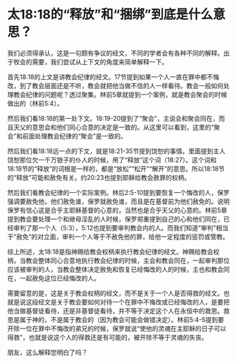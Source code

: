 # 太18:18的“释放”和“捆绑”到底是什么意思？



<p>我们必须得承认，这是一句颇有争议的经文，不同的学者会有各种不同的解释。出于牧会的需要，我们尝试从上下文的角度来简单解释一下。</p>

<p>首先18:18的上文是讲教会纪律的经文。17节提到如果一个人一直在罪中都不悔改，到了教会层面还是不听，教会就把他当做不信的人一样看待。教会一般如何处理教会纪律的问题呢？透过聚集。林前5章就提到一个案例，就是教会聚会的时候做出的（林前5:4）。</p>

<p>然后我们看18:18的第一处下文。18:19-20提到了“聚会”，主说会和聚会同在，而且天父的意思会和他们同心合意的决定是一致的。从这里可以看到，这里的“聚会”和前面处理教会纪律的“聚会”是一致的。</p>

<p>然后我们看18:18远一点的下文，就是18:21-35节提到饶恕的事情。里面提到主人饶恕那位欠一千万银子的仆人的时候，用了“释放”这个词（18:27）。这个词和18:18节的“释放”的词根是一样的，都是“放松”“松开”“解开”的意思。所以18:18节的“释放”可能和赦免有关。约20:23也提到耶稣给教会赦罪的权柄。</p>

<p>然后我们看教会纪律的一个实际案例。林后2:5-10提到要恢复一个悔改的人，保罗强调要赦免他，他们赦免谁，保罗就赦免谁，而且是在基督前为他们赦免的。说明保罗有信心这是合乎主耶稣基督的心意的，当然也是合乎天父的心意的。林前5章提到教会要处理一个和继母淫乱的人时候，保罗郑重提到自己的心和他们同在，已经审判了那一个人（5:3），5:12也提到要审判教会内的人。而我们知道“审判”相当于“赦免”的对立面，审判一个人等于不赦免他的罪，给他一定程度的惩罚或管教。</p>

<p>综上所述，太18:18是指神赐给教会权柄来执行教会纪律的经文。神赐给教会权柄，当教会整体同心合意地执行教会纪律的时候，主会和教会同在，一起审判那位应该被审判的人，当教会整体决定赦免和恢复已经悔改的人的时候，主也和教会同在，一起赦免这位已经悔改的人。</p>

<p>需要留意的是，这是关于教会权柄的经文，而不是关于一个人是否得救的经文。也就是说这段经文是关于教会要如何对待一个在罪中不悔改或已经悔改的人，是要把他当做基督徒看待，还是非基督徒看待，并不等于决定这个人在永恒中的救恩。救恩是属于神的，不是属于教会的（因为教会可能会做错决定）。林前5:4-5提到要开除一位在罪中不悔改的弟兄的时候，保罗就说“使他的灵魂在主耶稣的日子可以得救”，也就是说这个人的得救还是有可能的，被开除不等于灵魂的失丧。</p>

<p>朋友，这么解释您明白了吗？</p>